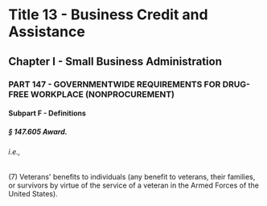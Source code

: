 
# Title 13 - Business Credit and Assistance
## Chapter I - Small Business Administration
### PART 147 - GOVERNMENTWIDE REQUIREMENTS FOR DRUG-FREE WORKPLACE (NONPROCUREMENT)
#### Subpart F - Definitions
##### § 147.605 Award.
###### i.e.,

(7) Veterans' benefits to individuals (any benefit to veterans, their families, or survivors by virtue of the service of a veteran in the Armed Forces of the United States).
